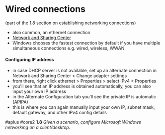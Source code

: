 # Wired connections
(part of the 1.8 section on establishing networking connections)

- also common, an ethernet connection
- [Network and Sharing Center](Network%20and%20Sharing%20Center.md)
- Windows chooses the fastest connection by default if you have multiple simultaneous connections e.g. wired, wireless, WWAN

#### Configuring IP address

- in case DHCP server is not available, set up an alternate connection in Network and Sharing Center > Change adapter settings
- from there, right click ethernet > Properties > select IPv4 > Properties 
- you'll see that an IP address is obtained automatically, you can also input your own IP address
- in the Alternate Configuration tab you'll see the private IP is automatic (APIPA)
- this is where you can again manually input your own IP, subnet mask, default gateway, and other IPv4 config details

#aplus #core2 **1.8** *Given a scenario, configure Microsoft Windows networking on a client/desktop.*
